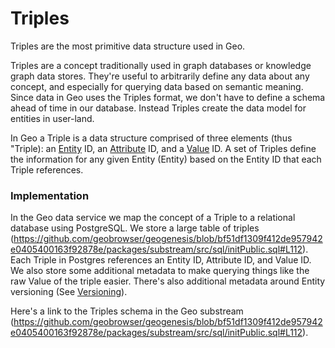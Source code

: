 # Triples

Triples are the most primitive data structure used in Geo.

Triples are a concept traditionally used in graph databases or knowledge graph data stores. They're useful to arbitrarily define any data about any concept, and especially for querying data based on semantic meaning. Since data in Geo uses the Triples format, we don't have to define a schema ahead of time in our database. Instead Triples create the data model for entities in user-land.

In Geo a Triple is a data structure comprised of three elements (thus "Triple): an [Entity](01-entities.md) ID, an [Attribute](03-attributes.md) ID, and a [Value](04-values.md) ID. A set of Triples define the information for any given Entity (Entity) based on the Entity ID that each Triple references.

[](images/triples.png)

### Implementation

In the Geo data service we map the concept of a Triple to a relational database using PostgreSQL. We store a large table of triples (https://github.com/geobrowser/geogenesis/blob/bf51df1309f412de957942e0405400163f92878e/packages/substream/src/sql/initPublic.sql#L112). Each Triple in Postgres references an Entity ID, Attribute ID, and Value ID. We also store some additional metadata to make querying things like the raw Value of the triple easier. There's also additional metadata around Entity versioning (See [Versioning](07-entity-versioning.md)).

Here's a link to the Triples schema in the Geo substream (https://github.com/geobrowser/geogenesis/blob/bf51df1309f412de957942e0405400163f92878e/packages/substream/src/sql/initPublic.sql#L112).
